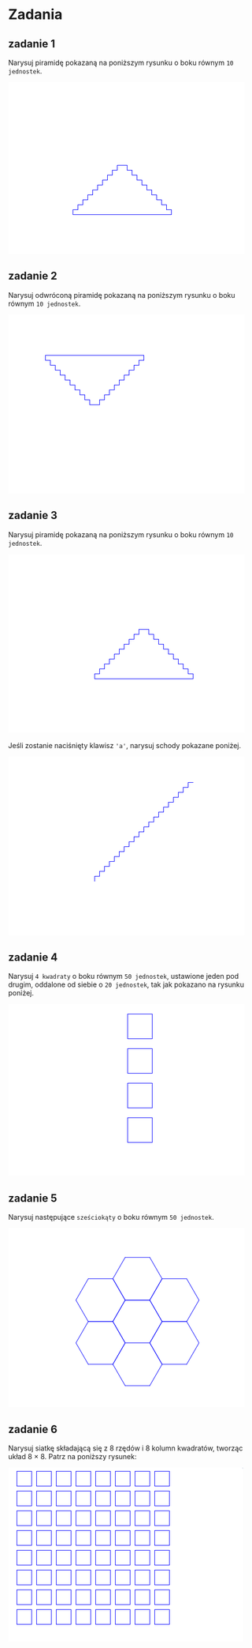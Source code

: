 # Zadania

## zadanie 1

Narysuj piramidę pokazaną na poniższym rysunku o boku równym ```10 jednostek```.

<img src="./piramida.png" />

## zadanie 2
 
Narysuj odwróconą piramidę pokazaną na poniższym rysunku o boku równym ```10 jednostek```.

<img src="./piramida_back.png" />

## zadanie 3

Narysuj piramidę pokazaną na poniższym rysunku o boku równym ```10 jednostek```.

<img src="./piramida_if1.png" />

Jeśli zostanie naciśnięty klawisz ```'a'```, narysuj schody pokazane poniżej.

<img src="./piramida_if2.png" />

## zadanie 4

Narysuj ```4 kwadraty``` o boku równym ```50 jednostek```, ustawione jeden pod drugim, oddalone od siebie o ```20 jednostek```, tak jak pokazano na rysunku poniżej.

<img src="./kwadraty.png" />

## zadanie 5

Narysuj następujące ```sześciokąty``` o boku równym ```50 jednostek```.

<img src="./szesciokaty.png" />

## zadanie 6
 
Narysuj siatkę składającą się z 8 rzędów i 8 kolumn kwadratów, tworząc układ 8 × 8. Patrz na poniższy rysunek:

<img src="../szachownica_kwadraty.png" />

